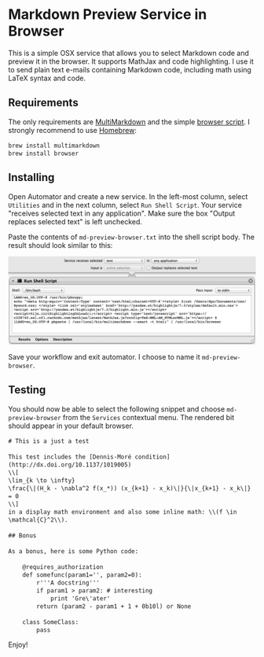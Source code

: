 # Markdown Preview Service in Browser

This is a simple OSX service that allows you to select Markdown code and preview it in the browser. It supports MathJax and code highlighting. I use it to send plain text e-mails containing Markdown code, including math using LaTeX syntax and code.

## Requirements

The only requirements are [MultiMarkdown](http://fletcherpenney.net/multimarkdown) and the simple [browser script](https://gist.github.com/defunkt/318247). I strongly recommend to use [Homebrew](http://brew/sh):
````
brew install multimarkdown
brew install browser
````

## Installing

Open Automator and create a new service. In the left-most column, select
`Utilities` and in the next column, select `Run Shell Script`. Your service
"receives selected text in any application". Make sure the box "Output replaces
selected text" is left unchecked.

Paste the contents of `md-preview-browser.txt` into the shell script body. The
result should look similar to this:

![Automator Screenshot](md-preview-browser.png "Automator Screenshot")

Save your workflow and exit automator. I choose to name it `md-preview-browser`.

## Testing

You should now be able to select the following snippet and choose `md-preview-browser` from the `Services` contextual menu. The rendered bit should appear in your default browser.


    # This is a just a test

    This test includes the [Dennis-Moré condition](http://dx.doi.org/10.1137/1019005)
    \\[
    \lim_{k \to \infty}
    \frac{\|(H_k - \nabla^2 f(x_*)) (x_{k+1} - x_k)\|}{\|x_{k+1} - x_k\|} = 0
    \\]
    in a display math environment and also some inline math: \\(f \in \mathcal{C}^2\\).

    ## Bonus

    As a bonus, here is some Python code:

        @requires_authorization
        def somefunc(param1='', param2=0):
            r'''A docstring'''
            if param1 > param2: # interesting
                print 'Gre\'ater'
            return (param2 - param1 + 1 + 0b10l) or None

        class SomeClass:
            pass


Enjoy!


